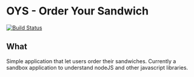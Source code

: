 OYS - Order Your Sandwich
==============================
[![Build Status](https://travis-ci.org/jvanderbiest/OYS.svg?branch=master)](https://travis-ci.org/jvanderbiest/OYS)
## What

Simple application that let users order their sandwiches. Currently a sandbox application to understand nodeJS and other javascript libraries.